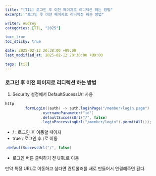 ```yaml
---
title: "[TIL] 로그인 후 이전 페이지로 리디렉션 하는 방법"
excerpt: "로그인 후 이전 페이지로 리디렉션 하는 방법"

writer: Audrey
categories: [TIL, "2025"]

toc: true
toc_sticky: true

date: 2025-02-12 20:38:00 +09:00
last_modified_at: 2025-02-12 20:38:00 +09:00

tags: [til]
---
```


### 로그인 후 이전 페이지로 리디렉션 하는 방법

1. Security 설정에서 DefaultSucessUrl 사용

```java
http
        .formLogin((auth) -> auth.loginPage("/member/login.page")
                .usernameParameter("id")
                .defaultSuccessUrl("/", false)
                .loginProcessingUrl("/member/login").permitAll());
```

- / : 로그인 후 이동할 페이지
- true : 로그인 후 /로 이동

```java
.defaultSuccessUrl("/", false) 
```

- 로그인 버튼 클릭하기 전 URL로 이동

만약 특정 URL로 이동하고 싶다면 컨트롤러를 새로 만들어서 연결해주면 된다.